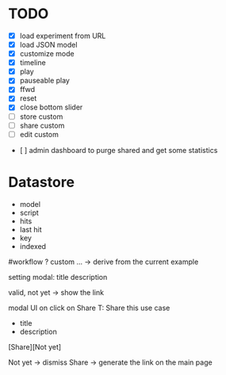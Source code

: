 # TODO

- [x] load experiment from URL
- [x] load JSON model
- [x] customize mode
- [x] timeline
- [x] play
- [x] pauseable play
- [x] ffwd
- [x] reset
- [x] close bottom slider
- [ ] store custom
- [ ] share custom
- [ ] edit custom
- [ ] admin dashboard to purge shared and get some statistics

# Datastore

- model
- script
- hits
- last hit
- key
- indexed

#workflow ?
custom ... -> derive from the current example

setting modal:
  title
  description

  valid, not yet
  -> show the link 

modal UI on click on Share
T: Share this use case
+ title
+ description

[Share][Not yet]

Not yet -> dismiss
Share -> generate the link on the main page